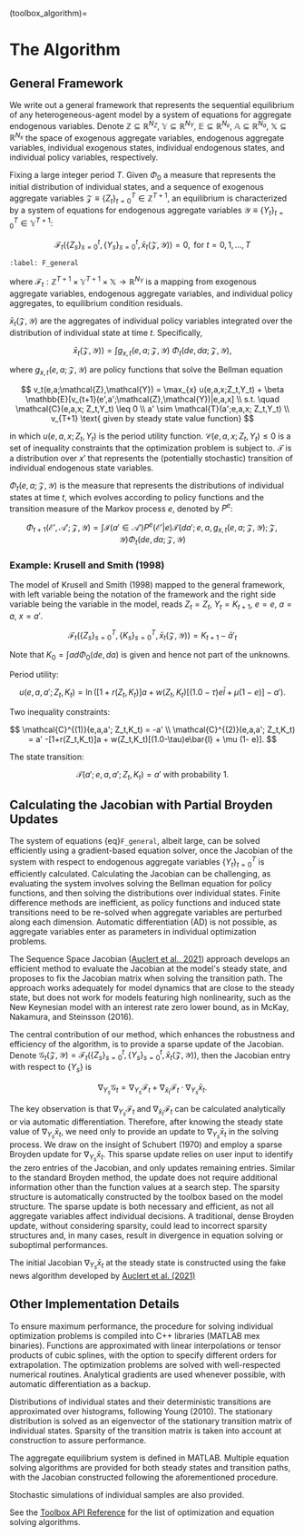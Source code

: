 (toolbox_algorithm)=
# The Algorithm

## General Framework

We write out a general framework that represents the sequential equilibrium of any heterogeneous-agent model by a system of equations for aggregate endogenous variables. Denote $\mathbb{Z} \subseteq \mathbb{R}^{N_Z}$, $\mathbb{Y} \subseteq \mathbb{R}^{N_Y}$, $\mathbb{E}\subseteq  \mathbb{R}^{N_e}$, $\mathbb{A}\subseteq  \mathbb{R}^{N_a}$, $\mathbb{X} \subseteq \mathbb{R}^{N_x}$ the space of exogenous aggregate variables, endogenous aggregate variables, individual exogenous states, individual endogenous states, and individual policy variables, respectively. 

Fixing a large integer period $T$. Given $\Phi_0$ a measure that represents the initial distribution of individual states,  and a sequence of exogenous aggregate variables $\mathcal{Z}\equiv \{Z_t\}_{t=0}^{T} \in \mathbb{Z}^{T+1}$, an equilibrium is characterized by a system of equations for endogenous aggregate variables $\mathcal{Y}\equiv\{Y_t\}_{t=0}^{T} \in \mathbb{Y}^{T+1}$:

$$
\mathcal{F}_t\left(\{Z_s\}_{s=0}^{t},\{Y_s\}_{s=0}^{t},\bar{x}_t(\mathcal{Z},\mathcal{Y})\right)=0, \text{ for } t=0,1,...,T
$$

```{math}
:label: F_general
```

where $\mathcal{F}_t: \mathbb{Z}^{T+1} \times \mathbb{Y}^{T+1} \times \mathbb{X} \rightarrow \mathbb{R}^{N_Y}$ is a mapping from exogenous aggregate variables, endogenous aggregate variables, and individual policy aggregates, to equilibrium condition residuals.

$\bar{x}_t(\mathcal{Z},\mathcal{Y})$ are the aggregates of individual policy variables integrated over the distribution of individual state at time $t$. Specifically,

$$
\bar{x}_t(\mathcal{Z},\mathcal{Y})) = \int g_{x,t}(e,a;\mathcal{Z},\mathcal{Y}) \ \Phi_t(de,da;\mathcal{Z},\mathcal{Y}),
$$

where $g_{x,t}(e,a;\mathcal{Z},\mathcal{Y})$ are policy functions that solve the Bellman equation

$$
v_t(e,a;\mathcal{Z},\mathcal{Y}) = \max_{x} u(e,a,x;Z_t,Y_t) + \beta \mathbb{E}[v_{t+1}(e',a';\mathcal{Z},\mathcal{Y})|e,a,x]
\\
s.t. \quad \mathcal{C}(e,a,x; Z_t,Y_t) \leq 0
\\
a' \sim \mathcal{T}(a';e,a,x; Z_t,Y_t)
\\
v_{T+1} \text{ given by steady state value function}
$$

in which $u(e,a,x;Z_t,Y_t)$ is the period utility function. $\mathcal{C}(e,a,x; Z_t,Y_t)\leq 0$ is a set of inequality constraints that the optimization problem is subject to. $\mathcal{T}$ is a distribution over $x'$ that represents the (potentially stochastic) transition of individual endogenous state variables.

$\Phi_t(e,a;\mathcal{Z},\mathcal{Y})$ is the measure that represents the distributions of individual states at time $t$, which evolves according to policy functions and the transition measure of the Markov process $e$, denoted by $P^e$:

$$
\Phi_{t+1}(\mathcal{E}',\mathcal{A}';\mathcal{Z},\mathcal{Y})= \int \mathcal{I}(a'\in \mathcal{A}') P^e(\mathcal{E}'|e)\mathcal{T}\Big(da';e,a,g_{x,t}\Big(e,a;\mathcal{Z},\mathcal{Y}\Big);\mathcal{Z},\mathcal{Y}\Big) \Phi_t (d e,d a;\mathcal{Z},\mathcal{Y})
$$

### Example: Krusell and Smith (1998)

The model of Krusell and Smith (1998) mapped to the general framework, with left variable being the notation of the framework  and the right side variable being the variable in the model, reads $Z_t=Z_t$, $Y_t=K_{t+1}$, $e=e$, $a=a$, $x=a'$.

$$
\mathcal{F}_t\left(\{Z_s\}_{s=0}^{T},\{K_s\}_{s=0}^{T},\bar{x}_t(\mathcal{Z},\mathcal{Y})\right)=K_{t+1}-\bar a'_{t}
$$

Note that $K_0=\int a d \Phi_0(de,da)$ is given and hence not part of the unknowns.

Period utility:

$$
u(e,a,a';Z_t,K_t)=\ln\Big([1+r(Z_t,K_t)]a + w(Z_t,K_t)[(1.0-\tau)e\bar{l} + \mu (1- e)]-a'\Big).
$$

Two inequality constraints:

$$
\mathcal{C}^{(1)}(e,a,a'; Z_t,K_t) = -a'
\\
\mathcal{C}^{(2)}(e,a,a'; Z_t,K_t) = a' -[1+r(Z_t,K_t)]a + w(Z_t,K_t)[(1.0-\tau)e\bar{l} + \mu (1- e)].
$$

The state transition:

$$
\mathcal{T}(a';e,a,a'; Z_t,K_t)=a' \text{ with probability 1}.
$$

## Calculating the Jacobian with Partial Broyden Updates

The system of equations {eq}`F_general`, albeit large, can be solved efficiently using a gradient-based equation solver, once the Jacobian of the system with respect to endogenous aggregate variables $\{Y_t\}_{t=0}^{T}$ is efficiently calculated. Calculating the Jacobian can be challenging, as evaluating the system involves solving the Bellman equation for policy functions, and then solving the distributions over individual states. Finite difference methods are inefficient, as policy functions and induced state transitions need to be re-solved when aggregate variables are perturbed along each dimension. Automatic differentiation (AD) is not possible, as aggregate variables enter as parameters in individual optimization problems.

The Sequence Space Jacobian ([Auclert et al., 2021](https://onlinelibrary.wiley.com/doi/full/10.3982/ECTA17434)) approach develops an efficient method to evaluate the Jacobian at the model's steady state, and proposes to fix the Jacobian matrix when solving the transition path. The approach works adequately for model dynamics that are close to the steady state, but does not work for models featuring high nonlinearity, such as the New Keynesian model with an interest rate zero lower bound, as in McKay, Nakamura, and Steinsson (2016).

The central contribution of our method, which enhances the robustness  and efficiency of the algorithm, is to provide a sparse update of the  Jacobian. Denote $\mathcal{G}_t(\mathcal{Z},\mathcal{Y})=\mathcal{F}_t\left(\{Z_s\}_{s=0}^{t},\{Y_s\}_{s=0}^{t},\bar{x}_t(\mathcal{Z},\mathcal{Y})\right)$, then the Jacobian entry with respect to  $\{Y_s\}$ is

$$
\nabla_{Y_s} \mathcal{G}_t=\nabla_{Y_s} \mathcal{F}_t + \nabla_{\bar{x}_t} \mathcal{F}_t \cdot  \nabla_{Y_s} \bar{x}_t.
$$

The key observation is that $\nabla_{Y_s} \mathcal{F}_t$ and $\nabla_{\bar{x}_t} \mathcal{F}_t$ can be calculated analytically or via automatic differentiation. Therefore, after knowing the steady state value of $\nabla_{Y_s} \bar{x}_t$, we need only to provide an update to $\nabla_{Y_s} \bar{x}_t$ in the solving process. We draw on the insight of Schubert (1970) and employ a sparse Broyden update for $\nabla_{Y_s} \bar{x}_t$. This sparse update relies on user input to identify the zero entries of the Jacobian, and only updates remaining entries. Similar to the standard Broyden method, the update does not require additional information other than the function values at a search step. The sparsity structure is automatically constructed by the toolbox based on the model structure. The sparse update is both necessary and efficient, as not all aggregate variables affect individual decisions. A traditional, dense Broyden update, without considering sparsity, could lead to incorrect sparsity structures and, in many cases, result in divergence in equation solving or suboptimal performances.

The initial Jacobian $\nabla_{Y_s} \bar{x}_t$ at the steady state is constructed using the fake news algorithm developed by [Auclert et al. (2021)](https://onlinelibrary.wiley.com/doi/full/10.3982/ECTA17434)

## Other Implementation Details

To ensure maximum performance, the procedure for solving individual optimization problems is compiled into C++ libraries (MATLAB mex binaries). Functions are approximated with linear interpolations or tensor products of cubic splines, with the option to specify different orders for extrapolation. The optimization problems are solved with well-respected numerical routines. Analytical gradients are used whenever possible, with automatic differentiation as a backup.

Distributions of individual states and their deterministic transitions are approximated over histograms, following Young (2010). The stationary distribution is solved as an eigenvector of the stationary transition matrix of individual states. Sparsity of the transition matrix is taken into account at construction to assure performance.

The aggregate equilibrium system is defined in MATLAB. Multiple equation solving algorithms are provided for both steady states and transition paths, with the Jacobian constructed following the aforementioned procedure.

Stochastic simulations of individual samples are also provided.

See the [Toolbox API Reference](toolbox_api) for the list of optimization and equation solving algorithms.





